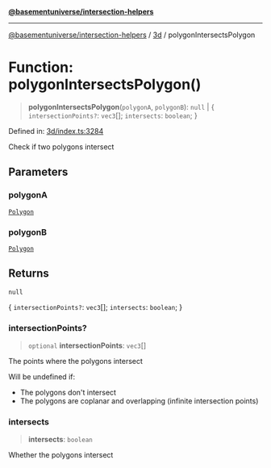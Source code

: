 [**@basementuniverse/intersection-helpers**](../../README.md)

***

[@basementuniverse/intersection-helpers](../../README.md) / [3d](../README.md) / polygonIntersectsPolygon

# Function: polygonIntersectsPolygon()

> **polygonIntersectsPolygon**(`polygonA`, `polygonB`): `null` \| \{ `intersectionPoints?`: `vec3`[]; `intersects`: `boolean`; \}

Defined in: [3d/index.ts:3284](https://github.com/basementuniverse/intersection-helpers/blob/a748c1cf3d5365b189253eb2878888a254b5c3a1/src/3d/index.ts#L3284)

Check if two polygons intersect

## Parameters

### polygonA

[`Polygon`](../types/type-aliases/Polygon.md)

### polygonB

[`Polygon`](../types/type-aliases/Polygon.md)

## Returns

`null`

\{ `intersectionPoints?`: `vec3`[]; `intersects`: `boolean`; \}

### intersectionPoints?

> `optional` **intersectionPoints**: `vec3`[]

The points where the polygons intersect

Will be undefined if:
- The polygons don't intersect
- The polygons are coplanar and overlapping (infinite intersection points)

### intersects

> **intersects**: `boolean`

Whether the polygons intersect
